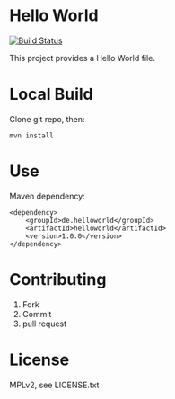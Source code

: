 # Hello World

[![Build Status](https://travis-ci.org/msteinhoff/hello-world.svg?branch=master)](https://travis-ci.org/msteinhoff/hello-world)

This project provides a Hello World file.

# Local Build

Clone git repo, then:

    mvn install

# Use

Maven dependency:

    <dependency>
        <groupId>de.helloworld</groupId>
        <artifactId>helloworld</artifactId>
        <version>1.0.0</version>
    </dependency>

# Contributing

1. Fork
2. Commit
3. pull request

# License

MPLv2, see LICENSE.txt
